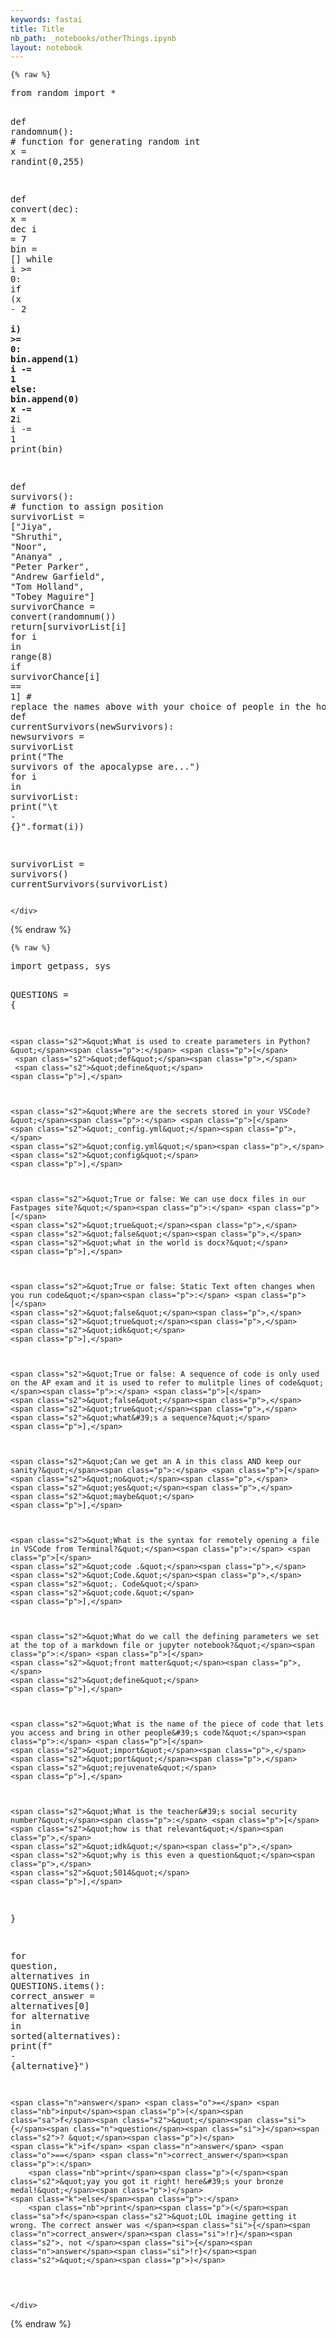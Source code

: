 ```yaml
---
keywords: fastai
title: Title
nb_path: _notebooks/otherThings.ipynb
layout: notebook
---
```


<!--
#################################################
### THIS FILE WAS AUTOGENERATED! DO NOT EDIT! ###
#################################################
# file to edit: _notebooks/otherThings.ipynb
-->

<div class="container" id="notebook-container">
        
    {% raw %}
    
<div class="cell border-box-sizing code_cell rendered">
<div class="input">

<div class="inner_cell">
    <div class="input_area">
<div class=" highlight hl-python"><pre><span></span><span class="kn">from</span> <span class="nn">random</span> <span class="kn">import</span> <span class="o">*</span>

<span class="k">def</span> <span class="nf">randomnum</span><span class="p">():</span> <span class="c1"># function for generating random int</span>
    <span class="n">x</span> <span class="o">=</span> <span class="n">randint</span><span class="p">(</span><span class="mi">0</span><span class="p">,</span><span class="mi">255</span><span class="p">)</span>

<span class="k">def</span> <span class="nf">convert</span><span class="p">(</span><span class="n">dec</span><span class="p">):</span>
    <span class="n">x</span> <span class="o">=</span> <span class="n">dec</span>
    <span class="n">i</span> <span class="o">=</span> <span class="mi">7</span>
    <span class="nb">bin</span> <span class="o">=</span> <span class="p">[]</span>
    <span class="k">while</span> <span class="n">i</span> <span class="o">&gt;=</span> <span class="mi">0</span><span class="p">:</span>
        <span class="k">if</span> <span class="p">(</span><span class="n">x</span> <span class="o">-</span> <span class="mi">2</span> <span class="o">**</span> <span class="n">i</span><span class="p">)</span> <span class="o">&gt;=</span> <span class="mi">0</span><span class="p">:</span>
            <span class="nb">bin</span><span class="o">.</span><span class="n">append</span><span class="p">(</span><span class="mi">1</span><span class="p">)</span>
            <span class="n">i</span> <span class="o">-=</span> <span class="mi">1</span>
        <span class="k">else</span><span class="p">:</span>
            <span class="nb">bin</span><span class="o">.</span><span class="n">append</span><span class="p">(</span><span class="mi">0</span><span class="p">)</span>
            <span class="n">x</span> <span class="o">-=</span> <span class="mi">2</span><span class="o">**</span><span class="n">i</span>
            <span class="n">i</span> <span class="o">-=</span> <span class="mi">1</span>
    <span class="nb">print</span><span class="p">(</span><span class="nb">bin</span><span class="p">)</span>
    

<span class="k">def</span> <span class="nf">survivors</span><span class="p">():</span> <span class="c1"># function to assign position</span>
    <span class="n">survivorList</span> <span class="o">=</span> <span class="p">[</span><span class="s2">&quot;Jiya&quot;</span><span class="p">,</span> <span class="s2">&quot;Shruthi&quot;</span><span class="p">,</span> <span class="s2">&quot;Noor&quot;</span><span class="p">,</span> <span class="s2">&quot;Ananya&quot;</span> <span class="p">,</span> <span class="s2">&quot;Peter Parker&quot;</span><span class="p">,</span> <span class="s2">&quot;Andrew Garfield&quot;</span><span class="p">,</span> <span class="s2">&quot;Tom Holland&quot;</span><span class="p">,</span> <span class="s2">&quot;Tobey Maguire&quot;</span><span class="p">]</span>
    <span class="n">survivorChance</span> <span class="o">=</span> <span class="n">convert</span><span class="p">(</span><span class="n">randomnum</span><span class="p">())</span>
    <span class="k">return</span><span class="p">[</span><span class="n">survivorList</span><span class="p">[</span><span class="n">i</span><span class="p">]</span> <span class="k">for</span> <span class="n">i</span> <span class="ow">in</span> <span class="nb">range</span><span class="p">(</span><span class="mi">8</span><span class="p">)</span> <span class="k">if</span> <span class="n">survivorChance</span><span class="p">[</span><span class="n">i</span><span class="p">]</span> <span class="o">==</span> <span class="mi">1</span><span class="p">]</span>
    <span class="c1"># replace the names above with your choice of people in the house</span>
<span class="k">def</span> <span class="nf">currentSurvivors</span><span class="p">(</span><span class="n">newSurvivors</span><span class="p">):</span>
    <span class="n">newsurvivors</span> <span class="o">=</span> <span class="n">survivorList</span>
    <span class="nb">print</span><span class="p">(</span><span class="s2">&quot;The survivors of the apocalypse are...&quot;</span><span class="p">)</span>
    <span class="k">for</span> <span class="n">i</span> <span class="ow">in</span> <span class="n">survivorList</span><span class="p">:</span>
        <span class="nb">print</span><span class="p">(</span><span class="s2">&quot;</span><span class="se">\t</span><span class="s2"> - </span><span class="si">{}</span><span class="s2">&quot;</span><span class="o">.</span><span class="n">format</span><span class="p">(</span><span class="n">i</span><span class="p">))</span>

<span class="n">survivorList</span> <span class="o">=</span> <span class="n">survivors</span><span class="p">()</span>
<span class="n">currentSurvivors</span><span class="p">(</span><span class="n">survivorList</span><span class="p">)</span>
</pre></div>

    </div>
</div>
</div>

</div>
    {% endraw %}

    {% raw %}
    
<div class="cell border-box-sizing code_cell rendered">
<div class="input">

<div class="inner_cell">
    <div class="input_area">
<div class=" highlight hl-python"><pre><span></span><span class="kn">import</span> <span class="nn">getpass</span><span class="o">,</span> <span class="nn">sys</span>


<span class="n">QUESTIONS</span> <span class="o">=</span> <span class="p">{</span>

    <span class="s2">&quot;What is used to create parameters in Python?&quot;</span><span class="p">:</span> <span class="p">[</span>
     <span class="s2">&quot;def&quot;</span><span class="p">,</span> 
     <span class="s2">&quot;define&quot;</span> 
    <span class="p">],</span>



    <span class="s2">&quot;Where are the secrets stored in your VSCode?&quot;</span><span class="p">:</span> <span class="p">[</span>
    <span class="s2">&quot;_config.yml&quot;</span><span class="p">,</span> 
    <span class="s2">&quot;config.yml&quot;</span><span class="p">,</span> 
    <span class="s2">&quot;config&quot;</span>
    <span class="p">],</span>



    <span class="s2">&quot;True or false: We can use docx files in our Fastpages site?&quot;</span><span class="p">:</span> <span class="p">[</span>
    <span class="s2">&quot;true&quot;</span><span class="p">,</span> 
    <span class="s2">&quot;false&quot;</span><span class="p">,</span> 
    <span class="s2">&quot;what in the world is docx?&quot;</span>
    <span class="p">],</span>



    <span class="s2">&quot;True or false: Static Text often changes when you run code&quot;</span><span class="p">:</span> <span class="p">[</span>
    <span class="s2">&quot;false&quot;</span><span class="p">,</span> 
    <span class="s2">&quot;true&quot;</span><span class="p">,</span> 
    <span class="s2">&quot;idk&quot;</span> 
    <span class="p">],</span>



    <span class="s2">&quot;True or false: A sequence of code is only used on the AP exam and it is used to refer to mulitple lines of code&quot;</span><span class="p">:</span> <span class="p">[</span>
    <span class="s2">&quot;false&quot;</span><span class="p">,</span> 
    <span class="s2">&quot;true&quot;</span><span class="p">,</span> 
    <span class="s2">&quot;what&#39;s a sequence?&quot;</span> 
    <span class="p">],</span>



    <span class="s2">&quot;Can we get an A in this class AND keep our sanity?&quot;</span><span class="p">:</span> <span class="p">[</span>
    <span class="s2">&quot;no&quot;</span><span class="p">,</span> 
    <span class="s2">&quot;yes&quot;</span><span class="p">,</span>  
    <span class="s2">&quot;maybe&quot;</span>
    <span class="p">],</span>



    <span class="s2">&quot;What is the syntax for remotely opening a file in VSCode from Terminal?&quot;</span><span class="p">:</span> <span class="p">[</span>
    <span class="s2">&quot;code .&quot;</span><span class="p">,</span> 
    <span class="s2">&quot;Code.&quot;</span><span class="p">,</span> 
    <span class="s2">&quot;. Code&quot;</span>
    <span class="s2">&quot;code.&quot;</span>
    <span class="p">],</span>



    <span class="s2">&quot;What do we call the defining parameters we set at the top of a markdown file or jupyter notebook?&quot;</span><span class="p">:</span> <span class="p">[</span>
    <span class="s2">&quot;front matter&quot;</span><span class="p">,</span> 
    <span class="s2">&quot;define&quot;</span>
    <span class="p">],</span>



    <span class="s2">&quot;What is the name of the piece of code that lets you access and bring in other people&#39;s code?&quot;</span><span class="p">:</span> <span class="p">[</span> 
    <span class="s2">&quot;import&quot;</span><span class="p">,</span>
    <span class="s2">&quot;port&quot;</span><span class="p">,</span>
    <span class="s2">&quot;rejuvenate&quot;</span>
    <span class="p">],</span>



    <span class="s2">&quot;What is the teacher&#39;s social security number?&quot;</span><span class="p">:</span> <span class="p">[</span>
    <span class="s2">&quot;how is that relevant&quot;</span><span class="p">,</span> 
    <span class="s2">&quot;idk&quot;</span><span class="p">,</span> 
    <span class="s2">&quot;why is this even a question&quot;</span><span class="p">,</span> 
    <span class="s2">&quot;5014&quot;</span>
    <span class="p">],</span>
<span class="p">}</span>




<span class="k">for</span> <span class="n">question</span><span class="p">,</span> <span class="n">alternatives</span> <span class="ow">in</span> <span class="n">QUESTIONS</span><span class="o">.</span><span class="n">items</span><span class="p">():</span>
    <span class="n">correct_answer</span> <span class="o">=</span> <span class="n">alternatives</span><span class="p">[</span><span class="mi">0</span><span class="p">]</span>
    <span class="k">for</span> <span class="n">alternative</span> <span class="ow">in</span> <span class="nb">sorted</span><span class="p">(</span><span class="n">alternatives</span><span class="p">):</span>
        <span class="nb">print</span><span class="p">(</span><span class="sa">f</span><span class="s2">&quot; - </span><span class="si">{</span><span class="n">alternative</span><span class="si">}</span><span class="s2">&quot;</span><span class="p">)</span>




    <span class="n">answer</span> <span class="o">=</span> <span class="nb">input</span><span class="p">(</span><span class="sa">f</span><span class="s2">&quot;</span><span class="si">{</span><span class="n">question</span><span class="si">}</span><span class="s2">? &quot;</span><span class="p">)</span>
    <span class="k">if</span> <span class="n">answer</span> <span class="o">==</span> <span class="n">correct_answer</span><span class="p">:</span>
        <span class="nb">print</span><span class="p">(</span><span class="s2">&quot;yay you got it right! here&#39;s your bronze medal!&quot;</span><span class="p">)</span>
    <span class="k">else</span><span class="p">:</span>
        <span class="nb">print</span><span class="p">(</span><span class="sa">f</span><span class="s2">&quot;LOL imagine getting it wrong. The correct answer was </span><span class="si">{</span><span class="n">correct_answer</span><span class="si">!r}</span><span class="s2">, not </span><span class="si">{</span><span class="n">answer</span><span class="si">!r}</span><span class="s2">&quot;</span><span class="p">)</span>
</pre></div>

    </div>
</div>
</div>

</div>
    {% endraw %}

</div>
 

